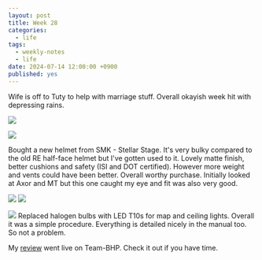 ```yaml
---
layout: post
title: Week 28
categories:
  - life
tags:
  - weekly-notes
  - life
date: 2024-07-14 12:00:00 +0900
published: yes
---
```


Wife is off to Tuty to help with marriage stuff. Overall okayish week hit with depressing rains. 

![](https://i.imgur.com/l9WqxRF.jpg)

![](https://i.imgur.com/JPBa5Co.jpg)

Bought a new helmet from SMK - Stellar Stage. It's very bulky compared to the old RE half-face helmet but I've gotten used to it. Lovely matte finish, better cushions and safety (ISI and DOT certified). However more weight and vents could have been better. Overall worthy purchase. Initially looked at Axor and MT but this one caught my eye and fit was also very good. 

![](https://i.imgur.com/3gGAsij.jpg)
![](https://i.imgur.com/X8lcDhe.jpg)

![](https://i.imgur.com/EV8eIf3.jpg)
Replaced halogen bulbs with LED T10s for map and ceiling lights. Overall it was a simple procedure. Everything is detailed nicely in the manual too. So not a problem. 

My [review](https://www.team-bhp.com/forum/test-drives-initial-ownership-reports/282371-5th-generation-honda-city-v-mt-elegant-edition-review.html) went live on Team-BHP. Check it out if you have time. 